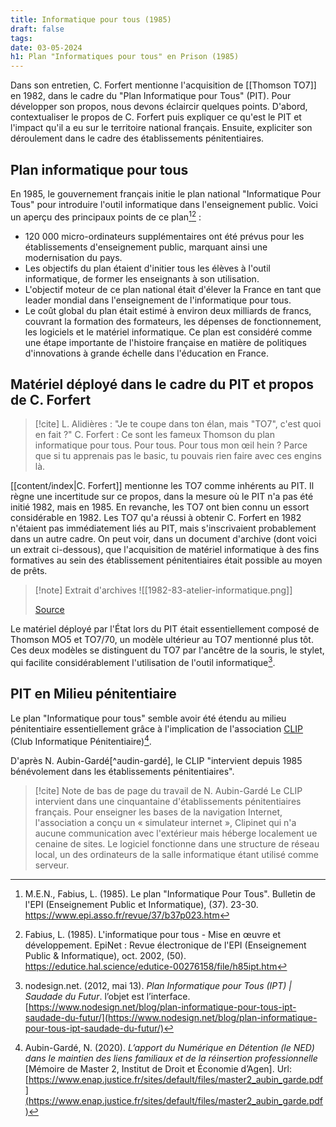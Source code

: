 ```yaml
---
title: Informatique pour tous (1985)
draft: false
tags: 
date: 03-05-2024
h1: Plan "Informatiques pour tous" en Prison (1985)
---
```

Dans son entretien, C. Forfert mentionne l'acquisition de [[Thomson TO7]] en 1982, dans le cadre du "Plan Informatique pour Tous" (PIT). Pour développer son propos, nous devons éclaircir quelques points. D'abord, contextualiser le propos de C. Forfert puis expliquer ce qu'est le PIT et l'impact qu'il a eu sur le territoire national français. Ensuite, expliciter son déroulement dans le cadre des établissements pénitentiaires. 

## Plan informatique pour tous
En 1985, le gouvernement français initie le plan national "Informatique Pour Tous" pour introduire l'outil informatique dans l'enseignement public. Voici un aperçu des principaux points de ce plan[^com-fabius-85][^com-fabius-85-2] :
- 120 000 micro-ordinateurs supplémentaires ont été prévus pour les établissements d'enseignement public, marquant ainsi une modernisation du pays.
- Les objectifs du plan étaient d'initier tous les élèves à l'outil informatique, de former les enseignants à son utilisation.
- L'objectif moteur de ce plan national était d'élever la France en tant que leader mondial dans l'enseignement de l'informatique pour tous.
- Le coût global du plan était estimé à environ deux milliards de francs, couvrant la formation des formateurs, les dépenses de fonctionnement, les logiciels et le matériel informatique.
Ce plan est considéré comme une étape importante de l'histoire française en matière de politiques d'innovations à grande échelle dans l'éducation en France.
## Matériel déployé dans le cadre du PIT et propos de C. Forfert

> [!cite] L. Alidières : "Je te coupe dans ton élan, mais "TO7", c'est quoi en fait ?"
> C. Forfert : Ce sont les fameux Thomson du plan informatique pour tous. Pour tous. Pour tous mon œil hein ? Parce que si tu apprenais pas le basic, tu pouvais rien faire avec ces engins là.

[[content/index|C. Forfert]] mentionne les TO7 comme inhérents au PIT. Il règne une incertitude sur ce propos, dans la mesure où le PIT n'a pas été initié 1982, mais en 1985. En revanche, les TO7 ont bien connu un essort considérable en 1982. Les TO7 qu'a réussi à obtenir C. Forfert en 1982 n'étaient pas immédiatement liés au PIT, mais s'inscrivaient probablement dans un autre cadre. On peut voir, dans un document d'archive (dont voici un extrait ci-dessous), que l'acquisition de matériel informatique à des fins formatives au sein des établissement pénitentiaires était possible au moyen de prêts.

> [!note] Extrait d'archives
>  ![[1982-83-atelier-informatique.png]]
>  
>  [Source](https://data.decalog.net/enap1/Liens/DAP/DAP_RA_1983.pdf)

Le matériel déployé par l'État lors du PIT était essentiellement composé de Thomson MO5 et TO7/70, un modèle ultérieur au TO7 mentionné plus tôt. Ces deux modèles se distinguent du TO7 par l'ancêtre de la souris, le stylet, qui facilite considérablement l'utilisation de l'outil informatique[^nodesign].
## PIT en Milieu pénitentiaire
Le plan "Informatique pour tous" semble avoir été étendu au milieu pénitentiaire essentiellement grâce à l'implication de l'association [CLIP](https://assoclip.fr/) (Club Informatique Pénitentiaire)[^aubin-gardé].

D'après N. Aubin-Gardé[^audin-gardé], le CLIP "intervient depuis 1985 bénévolement dans les établissements pénitentiaires".

> [!cite] Note de bas de page du travail de N. Aubin-Gardé
> Le CLIP intervient dans une cinquantaine d'établissements pénitentiaires français. Pour enseigner les bases de la navigation Internet, l'association a conçu un « simulateur internet », Clipinet qui n'a aucune communication avec l'extérieur mais héberge localement ue cenaine de sites. Le logiciel fonctionne dans une structure de réseau local, un des ordinateurs de la salle informatique étant utilisé comme serveur.

[^com-fabius-85]: M.E.N., Fabius, L. (1985). Le plan "Informatique Pour Tous". Bulletin de l'EPI (Enseignement Public et Informatique), (37). 23-30. https://www.epi.asso.fr/revue/37/b37p023.htm
[^com-fabius-85-2]: Fabius, L. (1985). L'informatique pour tous - Mise en œuvre et développement. EpiNet : Revue électronique de l'EPI (Enseignement Public & Informatique), oct. 2002, (50). https://edutice.hal.science/edutice-00276158/file/h85ipt.htm
[^nodesign]: nodesign.net. (2012, mai 13). _Plan Informatique pour Tous (IPT) | Saudade du Futur_. l’objet est l’interface. [https://www.nodesign.net/blog/plan-informatique-pour-tous-ipt-saudade-du-futur/](https://www.nodesign.net/blog/plan-informatique-pour-tous-ipt-saudade-du-futur/)
[^aubin-gardé]: Aubin-Gardé, N. (2020). _L’apport du Numérique en Détention (le NED) dans le maintien des liens familiaux et de la réinsertion professionnelle_ [Mémoire de Master 2, Institut de Droit et Économie d’Agen]. Url: [https://www.enap.justice.fr/sites/default/files/master2_aubin_garde.pdf](https://www.enap.justice.fr/sites/default/files/master2_aubin_garde.pdf)
